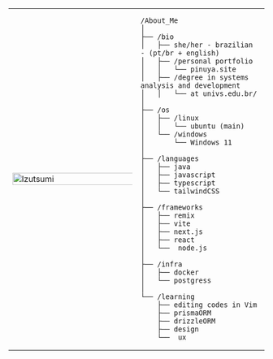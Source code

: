 <table>
  <tr>
    <td style="width: 50%;">
      <img src="https://github.com/pinuya/pinuya/blob/main/image.jpg" alt="Izutsumi" style="width: 200%; border: none;">
    </td>

<td style="width: 50%; vertical-align: top;">
  
    /About_Me
    │
    ├── /bio
    │   ├── she/her - brazilian - (pt/br + english)
    │   ├── /personal portfolio
    │   │   └── pinuya.site
    │   ├── /degree in systems analysis and development
    │   │   └── at univs.edu.br/
    │
    ├── /os
    │   ├── /linux
    │   │   └── ubuntu (main)
    │   └── /windows
    │       └── Windows 11
    │
    ├── /languages
    │   ├── java
    │   ├── javascript
    │   ├── typescript
    │   └── tailwindCSS
    │
    ├── /frameworks
    │   ├── remix
    │   ├── vite
    │   ├── next.js
    │   ├── react
    │   └──  node.js
    │   
    ├── /infra
    │   ├── docker
    │   └── postgress
    │
    └── /learning
        ├── editing codes in Vim
        ├── prismaORM
        ├── drizzleORM
        ├── design
        └──  ux
        
    
  </tr>
</table>
